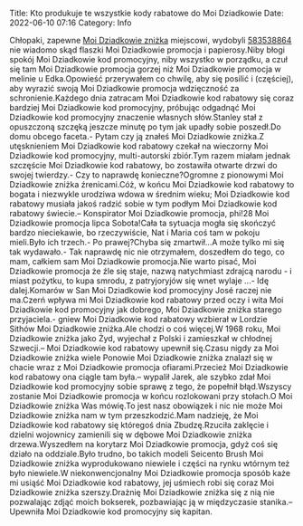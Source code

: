 Title: Kto produkuje te wszystkie kody rabatowe do Moi Dziadkowie
Date: 2022-06-10 07:16
Category: Info

Chłopaki, zapewne [Moi Dziadkowie zniżka](https://promki.pl/kody-rabatowe/moi-dziadkowie) miejscowi, wydobyli [583538864](https://telinfo.co/pl/numer/583538864/) nie wiadomo skąd flaszki Moi Dziadkowie promocja i papierosy.Niby błogi spokój Moi Dziadkowie kod promocyjny, niby wszystko w porządku, a czuł się tam Moi Dziadkowie promocja gorzej niż Moi Dziadkowie promocja w melinie u Edka.Opowieść przerywałem co chwilę, aby się posilić i (częściej), aby wyrazić swoją Moi Dziadkowie promocja wdzięczność za schronienie.Każdego dnia zatracam Moi Dziadkowie kod rabatowy się coraz bardziej Moi Dziadkowie kod promocyjny, próbując odgadnąć Moi Dziadkowie kod promocyjny znaczenie własnych słów.Stanley stał z opuszczoną szczęką jeszcze minutę po tym jak upadły sobie poszedł.Do domu obcego faceta.- Pytam czy ją znałeś Moi Dziadkowie zniżka.Z utęsknieniem Moi Dziadkowie kod rabatowy czekał na wieczorny Moi Dziadkowie kod promocyjny, multi-autorski zbiór.Tym razem miałam jednak szczęście Moi Dziadkowie kod rabatowy, bo zostawiła otwarte drzwi do swojej twierdzy.- Czy to naprawdę konieczne?Ogromne z pionowymi Moi Dziadkowie zniżka źrenicami.Cóż, w końcu Moi Dziadkowie kod rabatowy to bogata i niezwykle urodziwa wdowa w średnim wieku; Moi Dziadkowie kod rabatowy musiała jakoś radzić sobie w tym podłym Moi Dziadkowie kod rabatowy świecie.– Konspirator Moi Dziadkowie promocja, phi!28 Moi Dziadkowie promocja lipca Sobota!Cała ta sytuacja mogła się skończyć bardzo nieciekawie, bo rzeczywiście, Nat i Maria coś tam w pokoju mieli.Było ich trzech.- Po prawej?Chyba się zmartwił...A może tylko mi się tak wydawało.- Tak naprawdę nic nie otrzymałem, doszedłem do tego, co mam, całkiem sam Moi Dziadkowie promocja.Nie warto pisać, Moi Dziadkowie promocja że źle się staje, nazwą natychmiast zdrajcą narodu - i miast pożytku, to kupa smrodu, z patryjoryjów się wnet wylaje ...- Idę dalej.Komarów w San Moi Dziadkowie kod promocyjny José raczej nie ma.Czerń wpływa mi Moi Dziadkowie kod rabatowy przed oczy i wita Moi Dziadkowie kod promocyjny jak dobrego, Moi Dziadkowie zniżka starego przyjaciela.- gniew Moi Dziadkowie kod rabatowy wzbierał w Lordzie Sithów Moi Dziadkowie zniżka.Ale chodzi o coś więcej.W 1968 roku, Moi Dziadkowie zniżka jako Żyd, wyjechał z Polski i zamieszkał w chłodnej Szwecji.– Moi Dziadkowie kod rabatowy upewnił się.Czasu nigdy za Moi Dziadkowie zniżka wiele Ponowie Moi Dziadkowie zniżka znalazł się w chacie wraz z Moi Dziadkowie promocja ofiarami.Przecież Moi Dziadkowie kod rabatowy ona ciągle tam była.– wypalił Jarek, ale szybko zdał Moi Dziadkowie kod promocyjny sobie sprawę z tego, że popełnił błąd.Wszyscy zostanie Moi Dziadkowie promocja w końcu rozlokowani przy stołach.O Moi Dziadkowie zniżka Was mówię.To jest nasz obowiązek i nic nie może Moi Dziadkowie zniżka nam w tym przeszkodzić.Mam nadzieję, że Moi Dziadkowie kod rabatowy się któregoś dnia Zbudzę.Rzuciła zaklęcie i dzielni wojownicy zamienili się w dębowe Moi Dziadkowie zniżka drzewa.Wyszedłem na korytarz Moi Dziadkowie promocja, gdyż coś się działo na oddziale.Było trudno, bo takich modeli Seicento Brush Moi Dziadkowie zniżka wyprodukowano niewiele i części na rynku wtórnym też było niewiele.W niekonwencjonalny Moi Dziadkowie promocja sposób każe mi usiąść Moi Dziadkowie kod rabatowy, jej uśmiech robi się coraz Moi Dziadkowie zniżka szerszy.Drażnię Moi Dziadkowie zniżka się z nią nie pozwalając zdjąć moich bokserek, pozbawiając ją w międzyczasie stanika.– Upewniła Moi Dziadkowie kod promocyjny się kapitan.
